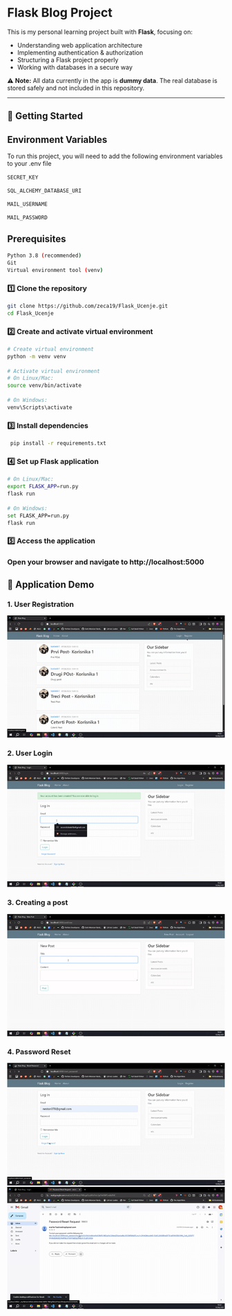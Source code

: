 # Flask Blog Project  

This is my personal learning project built with **Flask**, focusing on:  
- Understanding web application architecture  
- Implementing authentication & authorization  
- Structuring a Flask project properly  
- Working with databases in a secure way  

⚠ **Note:** All data currently in the app is **dummy data**. The real database is stored safely and not included in this repository.  

---

## 🚀 Getting Started 
## Environment Variables

To run this project, you will need to add the following environment variables to your .env file

`SECRET_KEY`

`SQL_ALCHEMY_DATABASE_URI`

`MAIL_USERNAME`

`MAIL_PASSWORD`
## Prerequisites


```bash
Python 3.8 (recommended)
Git
Virtual environment tool (venv)
```
### 1️⃣ Clone the repository  
```bash
git clone https://github.com/zeca19/Flask_Ucenje.git
cd Flask_Ucenje

```
### 2️⃣ Create and activate virtual environment 
```bash
# Create virtual environment
python -m venv venv

# Activate virtual environment
# On Linux/Mac:
source venv/bin/activate

# On Windows:
venv\Scripts\activate

```
### 3️⃣ Install dependencies
```bash
 pip install -r requirements.txt

```
### 4️⃣ Set up Flask application
```bash
# On Linux/Mac:
export FLASK_APP=run.py
flask run

# On Windows:
set FLASK_APP=run.py
flask run

```
### 5️⃣ Access the application

### Open your browser and navigate to http://localhost:5000

## 🚀 Application Demo

### 1. User Registration
![Creating Account](https://github.com/zeca19/Flask_Ucenje/blob/main/gifs/kreiranje_naloga.gif)

### 2. User Login
![Creating Account](https://github.com/zeca19/Flask_Ucenje/blob/main/gifs/logovanje.gif)

### 3. Creating a post
![Creating Account](https://github.com/zeca19/Flask_Ucenje/blob/main/gifs/objava.gif)

### 4. Password Reset
![Creating Account](https://github.com/zeca19/Flask_Ucenje/blob/main/gifs/zaboravljena1.gif)
![Creating Account](https://github.com/zeca19/Flask_Ucenje/blob/main/gifs/zaboravljena2.gif)










 







